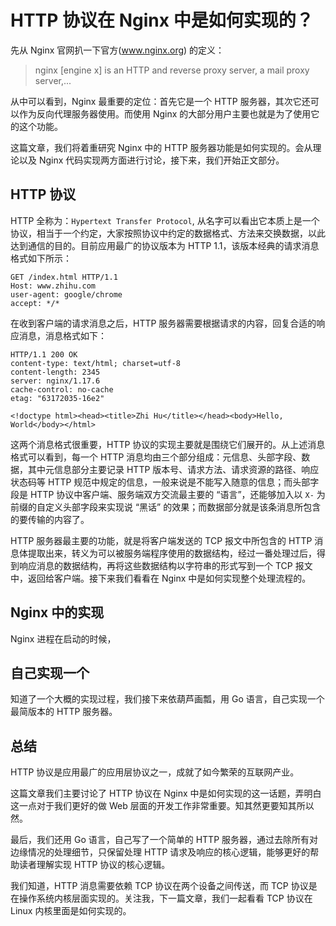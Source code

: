 # HTTP 协议在 Nginx 中是如何实现的？

先从 Nginx 官网扒一下官方(www.nginx.org) 的定义：

> nginx [engine x] is an HTTP and reverse proxy server, a mail proxy server,...

从中可以看到，Nginx 最重要的定位：首先它是一个 HTTP 服务器，其次它还可以作为反向代理服务器使用。而使用 Nginx 的大部分用户主要也就是为了使用它的这个功能。

这篇文章，我们将着重研究 Nginx 中的 HTTP 服务器功能是如何实现的。会从理论以及 Nginx 代码实现两方面进行讨论，接下来，我们开始正文部分。

## HTTP 协议

HTTP 全称为：`Hypertext Transfer Protocol`, 从名字可以看出它本质上是一个协议，相当于一个约定，大家按照协议中约定的数据格式、方法来交换数据，以此达到通信的目的。目前应用最广的协议版本为 HTTP 1.1，该版本经典的请求消息格式如下所示：

```text
GET /index.html HTTP/1.1
Host: www.zhihu.com
user-agent: google/chrome
accept: */*
```

在收到客户端的请求消息之后，HTTP 服务器需要根据请求的内容，回复合适的响应消息，消息格式如下：

```text
HTTP/1.1 200 OK
content-type: text/html; charset=utf-8
content-length: 2345
server: nginx/1.17.6
cache-control: no-cache
etag: "63172035-16e2"

<!doctype html><head><title>Zhi Hu</title></head><body>Hello, World</body></html>
```

这两个消息格式很重要，HTTP 协议的实现主要就是围绕它们展开的。从上述消息格式可以看到，每一个 HTTP 消息均由三个部分组成：元信息、头部字段、数据，其中元信息部分主要记录 HTTP 版本号、请求方法、请求资源的路径、响应状态码等 HTTP 规范中规定的信息，一般来说是不能写入随意的信息；而头部字段是 HTTP 协议中客户端、服务端双方交流最主要的 “语言”，还能够加入以 `X-` 为前缀的自定义头部字段来实现说 “黑话” 的效果；而数据部分就是该条消息所包含的要传输的内容了。

HTTP 服务器最主要的功能，就是将客户端发送的 TCP 报文中所包含的 HTTP 消息体提取出来，转义为可以被服务端程序使用的数据结构，经过一番处理过后，得到响应消息的数据结构，再将这些数据结构以字符串的形式写到一个 TCP 报文中，返回给客户端。接下来我们看看在 Nginx 中是如何实现整个处理流程的。

## Nginx 中的实现

Nginx 进程在启动的时候，


## 自己实现一个

知道了一个大概的实现过程，我们接下来依葫芦画瓢，用 Go 语言，自己实现一个最简版本的 HTTP 服务器。


## 总结

HTTP 协议是应用最广的应用层协议之一，成就了如今繁荣的互联网产业。

这篇文章我们主要讨论了 HTTP 协议在 Nginx 中是如何实现的这一话题，弄明白这一点对于我们更好的做 Web 层面的开发工作非常重要。知其然更要知其所以然。

最后，我们还用 Go 语言，自己写了一个简单的 HTTP 服务器，通过去除所有对边缘情况的处理细节，只保留处理 HTTP 请求及响应的核心逻辑，能够更好的帮助读者理解实现 HTTP 协议的核心逻辑。

我们知道，HTTP 消息需要依赖 TCP 协议在两个设备之间传送，而 TCP 协议是在操作系统内核层面实现的。关注我，下一篇文章，我们一起看看 TCP 协议在 Linux 内核里面是如何实现的。